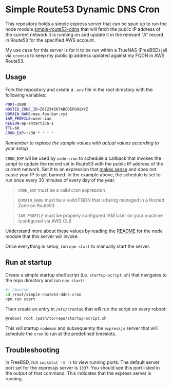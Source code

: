 # Simple Route53 Dynamic DNS Cron 

This repository holds a simple express server that can be spun up to run the node module [simple-route53-ddns](https://github.com/pejulian/simple-route53-ddns) that will fetch the public IP address of the current network it is running on and update it in the relevant "A" record in Route53 for the specified AWS account.

My use case for this server is for it to be run within a TrueNAS (FreeBSD) jail via `crontab` to keep my public ip address updated against my FQDN in AWS Route53.

## Usage

Fork the repository and create a `.env` file in the root directory with the following variables:

```bash
PORT=3000
HOSTED_ZONE_ID=Z01234567ABCDEFGH1XYZ
DOMAIN_NAME=nas.foo-bar.xyz
IAM_PROFILE=user-iam
REGION=ap-antartica-1
TTL=60
CRON_EXP=*/30 * * * *
```

_Remember to replace the sample values with actual values according to your setup_

`CRON_EXP` wil be used by `node-cron` to schedule a callback that invokes the script to update the record set in Route53 with the public IP address of the current network. Set it to an expression that [makes sense](https://crontab.guru/every-1-hour) and does not cause your IP to get banned. In the example above, the schedule is set to run once every 30 minutes of every day of the year.

> `CRON_EXP` must be a valid cron expression

> `DOMAIN_NAME` must be a valid FQDN that is being managed in a Hosted Zone on Route53

> `IAM_PROFILE` must be properly configured IAM User on your machine (configured via AWS CLI)

Understand more about these values by reading the [README](https://github.com/pejulian/simple-route53-ddns/blob/master/README.md) for the node module that this server will invoke.

Once everything is setup, run `npm start` to manually start the server.


## Run at startup

Create a simple startup shell script (i.e. `startup-script.sh`) that navigates to the repo directory and run `npm start`:

```bash
#! /bin/sh
cd /root/simple-route53-ddns-cron
npm run start
```

Then create an entry in `/etc/crontab` that will run the script on every reboot:

```bash
@reboot root /path/to/repo/startup-script.sh
```

This will startup `nodemon` and subsequently the `expressjs` server that will schedule the `cron` to run at the predefined timeslots.

## Troubleshooting

In FreeBSD, run `sockstat -4 -l` to view running ports. The default server port set for the expressjs server is `1337`. You should see this port listed in the output of that command. This indicates that the express server is running.










